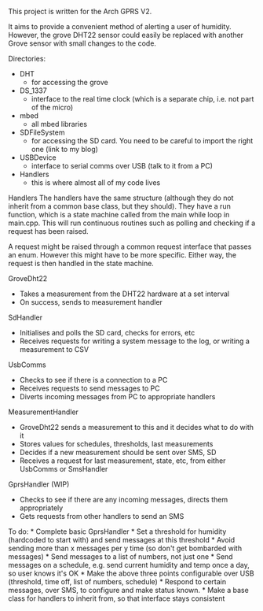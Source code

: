 This project is written for the Arch GPRS V2.

It aims to provide a convenient method of alerting a user of humidity. However, the grove DHT22
sensor could easily be replaced with another Grove sensor with small changes to the code.

Directories:
 * DHT 
	- for accessing the grove
 * DS_1337 
	- interface to the real time clock (which is a separate chip, i.e. not part of the micro)
 * mbed 
	- all mbed libraries
 * SDFileSystem 
	- for accessing the SD card. You need to be careful to import the right one (link to my blog)
 * USBDevice 
	- interface to serial comms over USB (talk to it from a PC)
 * Handlers 
	- this is where almost all of my code lives

Handlers
The handlers have the same structure (although they do not inherit from a common base class, but they should). They have a run function, which is a state machine called from the main while loop in main.cpp. This will run continuous routines such as polling and checking if a request has been raised.

A request might be raised through a common request interface that passes an enum. However this might have to be more specific. Either way, the request is then handled in the state machine.

GroveDht22
 * Takes a measurement from the DHT22 hardware at a set interval
 * On success, sends to measurement handler

SdHandler
 * Initialises and polls the SD card, checks for errors, etc
 * Receives requests for writing a system message to the log, or writing a measurement to CSV

UsbComms
 * Checks to see if there is a connection to a PC
 * Receives requests to send messages to PC
 * Diverts incoming messages from PC to appropriate handlers

MeasurementHandler
 * GroveDht22 sends a measurement to this and it decides what to do with it
 * Stores values for schedules, thresholds, last measurements
 * Decides if a new measurement should be sent over SMS, SD
 * Receives a request for last measurement, state, etc, from either UsbComms or SmsHandler

GprsHandler (WIP)
 * Checks to see if there are any incoming messages, directs them appropriately
 * Gets requests from other handlers to send an SMS
 
 
 
 
To do:
	* Complete basic GprsHandler
    * Set a threshold for humidity (hardcoded to start with) and send messages at this threshold
    * Avoid sending more than x messages per y time (so don't get bombarded with messages)
    * Send messages to a list of numbers, not just one
    * Send messages on a schedule, e.g. send current humidity and temp once a day, so user knows it's OK
    * Make the above three points configurable over USB (threshold, time off, list of numbers, schedule)
    * Respond to certain messages, over SMS, to configure and make status known.
    * Make a base class for handlers to inherit from, so that interface stays consistent
